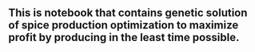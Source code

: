 ## This is notebook that contains genetic solution of spice production optimization to maximize profit by producing in the least time possible.
